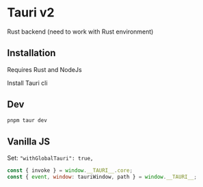 # Tauri v2

Rust backend (need to work with Rust environment)


## Installation

Requires Rust and NodeJs


Install Tauri cli


## Dev

```bash
pnpm taur dev
```

## Vanilla JS

Set: ```"withGlobalTauri": true,```

```javascript
const { invoke } = window.__TAURI__.core;
const { event, window: tauriWindow, path } = window.__TAURI__;
```




